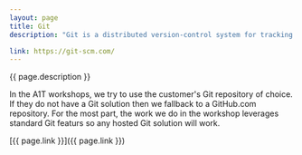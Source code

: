 ```yaml
---
layout: page
title: Git
description: "Git is a distributed version-control system for tracking changes in source code during software development. It is designed for coordinating work among programmers, but it can be used to track changes in any set of files. Its goals include speed, data integrity, and support for distributed, non-linear workflows."

link: https://git-scm.com/
---
```

{{ page.description }}

In the A1T workshops, we try to use the customer's Git repository of choice.  If they do not have a Git solution then we fallback to a GitHub.com repository.  For the most part, the work we do in the workshop leverages standard Git featurs so any hosted Git solution will work. 


[{{ page.link }}]({{ page.link }})